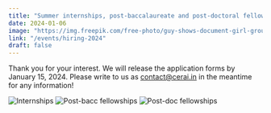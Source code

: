 ```yaml
---
title: "Summer internships, post-baccalaureate and post-doctoral fellowships at CeRAI for 2024"
date: 2024-01-06
image: "https://img.freepik.com/free-photo/guy-shows-document-girl-group-young-freelancers-office-have-conversation-working_146671-13569.jpg?w=1380&t=st=1710397010~exp=1710397610~hmac=cac9271d716a7d2b94d58d576b4c4c0b7b6285e46e1604390c4d6d49245f00e1"
link: "/events/hiring-2024"
draft: false
---
```


Thank you for your interest. We will release the application forms by January 15, 2024. Please write to us as contact@cerai.in in the meantime for any information!

![Internships](/images/news-and-events/intern24.jpg)
![Post-bacc fellowships](/images/news-and-events/postbacc24.jpg)
![Post-doc fellowships](/images/news-and-events/postdoc24.jpg)


